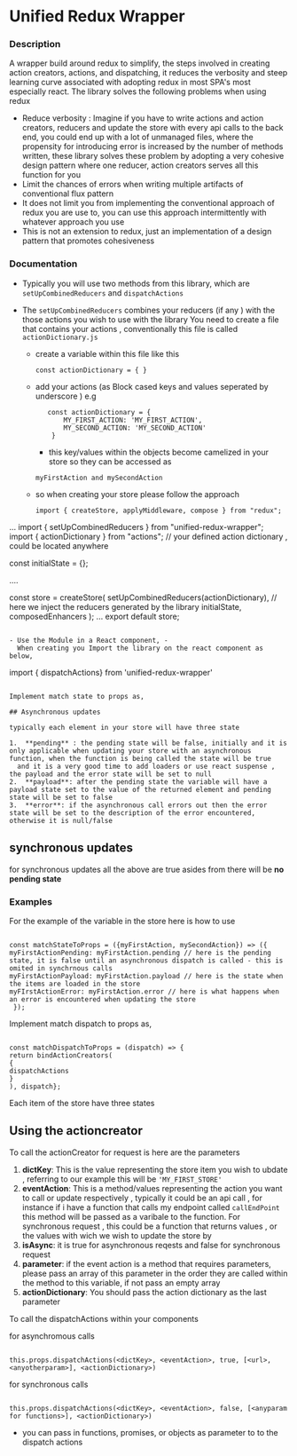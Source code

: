 # Unified Redux Wrapper

### Description

A wrapper build around redux to simplify, the steps involved in creating action creators, actions, and dispatching, it reduces the verbosity and steep learning curve associated with adopting redux in most SPA's most especially react.
The library solves the following problems when using redux

- Reduce verbosity : Imagine if you have to write actions and action creators, reducers and update the store with every api calls to the back end, you could end up with a lot of unmanaged files, where the propensity for introducing error is increased by the number of methods written, these library solves these problem by adopting a very cohesive design pattern where one reducer, action creators serves all this function for you
- Limit the chances of errors when writing multiple artifacts of conventional flux pattern
- It does not limit you from implementing the conventional approach of redux you are use to, you can use this approach intermittently with whatever approach you use
- This is not an extension to redux, just an implementation of a design pattern that promotes cohesiveness

### Documentation

- Typically you will use two methods from this library, which are `setUpCombinedReducers` and `dispatchActions`
- The `setUpCombinedReducers` combines your reducers (if any ) with the those actions you wish to use with the library
  You need to create a file that contains your actions , conventionally this file is called `actionDictionary.js`

  - create a variable within this file like this
    ```
    const actionDictionary = { }
    ```
  - add your actions (as Block cased keys and values seperated by underscore ) e.g

    ```
       const actionDictionary = {
           MY_FIRST_ACTION: 'MY_FIRST_ACTION',
           MY_SECOND_ACTION: 'MY_SECOND_ACTION'
        }
    ```

    - this key/values within the objects become camelized in your store so they can be accessed as

    ```
    myFirstAction and mySecondAction
    ```

  - so when creating your store please follow the approach


      ```
      import { createStore, applyMiddleware, compose } from "redux";

...
import { setUpCombinedReducers } from "unified-redux-wrapper";
import { actionDictionary } from "actions"; // your defined action dictionary , could be located anywhere

const initialState = {};

....

const store = createStore(
setUpCombinedReducers(actionDictionary), // here we inject the reducers generated by the library
initialState,
composedEnhancers
);
...
export default store;

```

- Use the Module in a React component, -
  When creating you Import the library on the react component as below,
```

import { dispatchActions} from 'unified-redux-wrapper'

```

Implement match state to props as,

## Asynchronous updates

typically each element in your store will have three state

1.  **pending** : the pending state will be false, initially and it is only applicable when updating your store with an asynchronous function, when the function is being called the state will be true
  and it is a very good time to add loaders or use react suspense , the payload and the error state will be set to null
2.  **payload**: after the pending state the variable will have a payload state set to the value of the returned element and pending state will be set to false
3.  **error**: if the asynchronous call errors out then the error state will be set to the description of the error encountered, otherwise it is null/false

```

## synchronous updates

for synchronous updates all the above are true asides from there will be **no pending state**

### Examples

For the example of the variable in the store here is how to use

```

const matchStateToProps = ({myFirstAction, mySecondAction}) => ({
myFirstActionPending: myFirstAction.pending // here is the pending state, it is false until an asynchronous dispatch is called - this is omited in synchrnous calls
myFirstActionPayload: myFirstAction.payload // here is the state when the items are loaded in the store
myFIrstActionError: myFirstAction.error // here is what happens when an error is encountered when updating the store
 });

```

Implement match dispatch to props as,

```

const matchDispatchToProps = (dispatch) => {
return bindActionCreators(
{
dispatchActions
}
), dispatch};

```

Each item of the store have three states

## Using the actioncreator

To call the actionCreator for request is
here are the parameters

1. **dictKey**: This is the value representing the store item you wish to ubdate , referring to our example this will be `'MY_FIRST_STORE'`
2. **eventAction**: This is a method/values representing the action you want to call or update respectively , typically it could be an api call , for instance if i have a function that calls my endpoint called `callEndPoint`
   this method will be passed as a varibale to the function. For synchronous request , this could be a function that returns values , or the values with wich we wish to update the store by
3. **isAsync**: it is true for asynchronous reqests and false for synchronous request
4. **parameter**: if the event action is a method that requires parameters, please pass an array of this parameter in the order they are called within the method to this variable, if not pass an empty array
5. **actionDictionary**: You should pass the action dictionary as the last parameter

To call the dispatchActions within your components

for asynchromous calls

```

this.props.dispatchActions(<dictKey>, <eventAction>, true, [<url>, <anyotherparam>], <actionDictionary>)

```

for synchronous calls

```

this.props.dispatchActions(<dictKey>, <eventAction>, false, [<anyparam for functions>], <actionDictionary>)

```

- you can pass in functions, promises, or objects as parameter to to the dispatch actions

```

```

